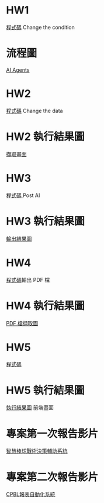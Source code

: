 # HW1 
[程式碼](https://github.com/Morris-Wu/Data/blob/main/dataAgent.py)  Change the condition

# 流程圖
[AI Agents](https://github.com/user-attachments/assets/e48d9a12-e32a-4ec7-991b-388754b2b182)

# HW2
[程式碼](https://github.com/Morris-Wu/Data/blob/main/DRai.py)  Change the data

# HW2 執行結果圖
[擷取畫面](https://github.com/user-attachments/assets/2f661146-59a8-4642-a446-25ca8896e7d5)

# HW3
 [程式碼 ](https://github.com/Morris-Wu/Data/blob/main/postAI.py)  Post AI
 
# HW3 執行結果圖
[輸出結果圖](https://github.com/user-attachments/assets/e091ad1f-1a37-4097-bc69-a66194e331d6)

# HW4
[程式碼](https://github.com/Morris-Wu/Data/blob/%E8%B3%87%E6%96%99%E7%B5%90%E6%A7%8B_%E6%9C%9F%E6%9C%AB%E5%B0%88%E9%A1%8C/instruction_parser.py)輸出 PDF 檔

# HW4 執行結果圖
[ PDF 檔擷取圖](https://github.com/user-attachments/assets/86026638-68dd-4d3d-9019-04fb1e4d9d3e)



# HW5
[程式碼](https://github.com/Morris-Wu/Data/blob/%E8%B3%87%E6%96%99%E7%B5%90%E6%A7%8B_%E6%9C%9F%E6%9C%AB%E5%B0%88%E9%A1%8C/app.py)

# HW5 執行結果圖
[執行結果圖](https://github.com/user-attachments/assets/426ace44-b4d5-48ed-bb7a-5aea0a28eee2)  前端畫面


# 專案第一次報告影片

[智慧棒球戰術決策輔助系統](https://youtu.be/kXV-F5wvN18)



# 專案第二次報告影片
[CPBL報表自動化系統](https://youtu.be/UdvNhKpL6V8)

